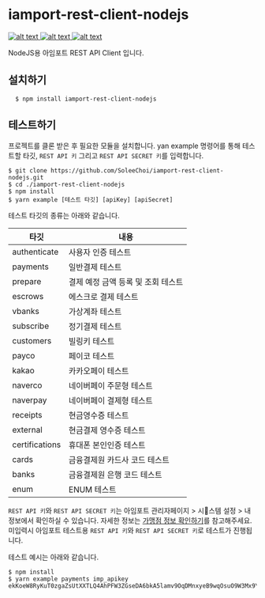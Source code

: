 # iamport-rest-client-nodejs
[ ![alt text](https://img.shields.io/badge/axios-v0.19.0-orange.svg?longCache=true&style=flat-square) ](https://github.com/axios/axios)
[ ![alt text](https://img.shields.io/badge/lodash-v4.17.15-yellow.svg?longCache=true&style=flat-square) ](https://github.com/lodash/lodash)
[ ![alt text](https://img.shields.io/badge/qs-v6.9.0-green.svg?longCache=true&style=flat-square) ](https://github.com/ljharb/qs)

NodeJS용 아임포트 REST API Client 입니다.

## 설치하기
```
  $ npm install iamport-rest-client-nodejs
```

## 테스트하기
프로젝트를 클론 받은 후 필요한 모듈을 설치합니다. yan example 명령어를 통해 테스트할 타깃, `REST API 키` 그리고 `REST API SECRET 키`를 입력합니다.

```
$ git clone https://github.com/SoleeChoi/iamport-rest-client-nodejs.git
$ cd ./iamport-rest-client-nodejs
$ npm install
$ yarn example [테스트 타깃] [apiKey] [apiSecret]
```

테스트 타깃의 종류는 아래와 같습니다.

| 타깃            | 내용                        |
| -------------- | -------------------------- |
| authenticate   | 사용자 인증 테스트              |
| payments       | 일반결제 테스트                |
| prepare        | 결제 예정 금액 등록 및 조회 테스트 |
| escrows        | 에스크로 결제 테스트            |
| vbanks         | 가상계좌 테스트                |
| subscribe      | 정기결제 테스트                |
| customers      | 빌링키 테스트                 |
| payco          | 페이코 테스트                 |
| kakao          | 카카오페이 테스트              |
| naverco        | 네이버페이 주문형 테스트         |
| naverpay       | 네이버페이 결제형 테스트         |
| receipts       | 현금영수증 테스트              |
| external       | 현금결제 영수증 테스트          |
| certifications | 휴대폰 본인인증 테스트          |
| cards          | 금융결제원 카드사 코드 테스트     |
| banks          | 금융결제원 은행 코드 테스트      |
| enum           | ENUM 테스트                 |

`REST API 키`와 `REST API SECRET 키`는 아임포트 관리자페이지 > 시스템 설정 > 내정보에서 확인하실 수 있습니다. 자세한 정보는 [가맹점 정보 확인하기](https://docs.iamport.kr/implementation/account-info)를 참고해주세요.
미입력시 아임포트 테스트용 `REST API 키`와 `REST API SECRET 키`로 테스트가 진행됩니다.

테스트 예시는 아래와 같습니다.

```
$ npm install
$ yarn example payments imp_apikey ekKoeW8RyKuT0zgaZsUtXXTLQ4AhPFW3ZGseDA6bkA5lamv9OqDMnxyeB9wqOsuO9W3Mx9YSJ4dTqJ3f
```

